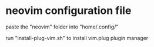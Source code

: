 # neovim configuration file

paste the "neovim" folder into "home/.config/"

run "install-plug-vim.sh" to install vim.plug plugin manager
